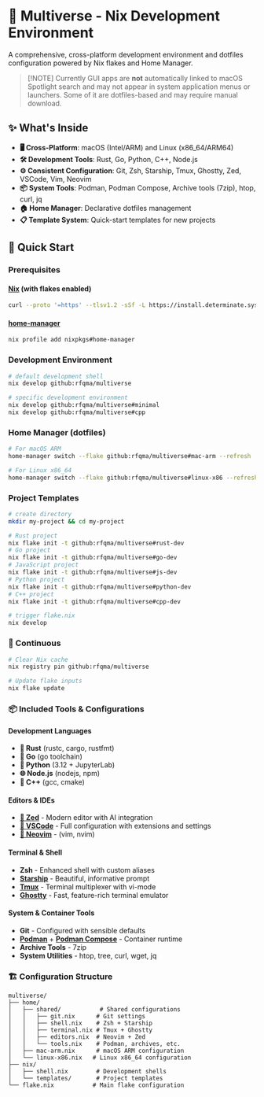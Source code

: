 # 🌌 Multiverse - Nix Development Environment

A comprehensive, cross-platform development environment and dotfiles configuration powered by Nix flakes and Home Manager.

> \[!NOTE]
> Currently GUI apps are **not** automatically linked to macOS Spotlight search and may not appear in system application menus or launchers. Some of it are dotfiles-based and may require manual download.

## ✨ What's Inside

- **🖥️ Cross-Platform**: macOS (Intel/ARM) and Linux (x86_64/ARM64)
- **🛠️ Development Tools**: Rust, Go, Python, C++, Node.js
- **⚙️ Consistent Configuration**: Git, Zsh, Starship, Tmux, Ghostty, Zed, VSCode, Vim, Neovim
- **📦 System Tools**: Podman, Podman Compose, Archive tools (7zip), htop, curl, jq
- **🏠 Home Manager**: Declarative dotfiles management
- **📋 Template System**: Quick-start templates for new projects

## 🚀 Quick Start

### Prerequisites

#### [Nix](https://nixos.org/download.html) (with flakes enabled)

```bash
curl --proto '=https' --tlsv1.2 -sSf -L https://install.determinate.systems/nix | sh -s -- install
```

#### [home-manager](https://github.com/nix-community/home-manager)

```bash
nix profile add nixpkgs#home-manager
```

### Development Environment

```bash
# default development shell
nix develop github:rfqma/multiverse
```

```bash
# specific development environment
nix develop github:rfqma/multiverse#minimal
nix develop github:rfqma/multiverse#cpp
```

### Home Manager (dotfiles)
```bash
# For macOS ARM
home-manager switch --flake github:rfqma/multiverse#mac-arm --refresh

# For Linux x86_64
home-manager switch --flake github:rfqma/multiverse#linux-x86 --refresh
```

### Project Templates
```bash
# create directory
mkdir my-project && cd my-project
```
```bash
# Rust project
nix flake init -t github:rfqma/multiverse#rust-dev
# Go project
nix flake init -t github:rfqma/multiverse#go-dev
# JavaScript project
nix flake init -t github:rfqma/multiverse#js-dev
# Python project
nix flake init -t github:rfqma/multiverse#python-dev
# C++ project
nix flake init -t github:rfqma/multiverse#cpp-dev
```
```bash
# trigger flake.nix
nix develop
```

### 🔁 Continuous
```bash
# Clear Nix cache
nix registry pin github:rfqma/multiverse

# Update flake inputs
nix flake update
```

### 📦 Included Tools & Configurations

#### Development Languages
- **🦀 Rust** (rustc, cargo, rustfmt)
- **🐹 Go** (go toolchain)
- **🐍 Python** (3.12 + JupyterLab)
- **🌐 Node.js** (nodejs, npm)
- **🚀 C++** (gcc, cmake)

#### Editors & IDEs
- [**📝 Zed**](https://zed.dev/) - Modern editor with AI integration
- [**📝 VSCode**](https://code.visualstudio.com/) - Full configuration with extensions and settings
- [**📝 Neovim**](https://neovim.io/) - (vim, nvim)

#### Terminal & Shell
- **Zsh** - Enhanced shell with custom aliases
- [**Starship**](https://starship.rs/) - Beautiful, informative prompt
- [**Tmux**](https://github.com/tmux/tmux/wiki) - Terminal multiplexer with vi-mode
- [**Ghostty**](https://ghostty.org/) - Fast, feature-rich terminal emulator

#### System & Container Tools
- **Git** - Configured with sensible defaults
- [**Podman**](https://podman.io/) + [**Podman Compose**](https://github.com/containers/podman-compose) - Container runtime
- **Archive Tools** - 7zip
- **System Utilities** - htop, tree, curl, wget, jq

### 🏗️ Configuration Structure

```
multiverse/
├── home/
│   ├── shared/           # Shared configurations
│   │   ├── git.nix      # Git settings
│   │   ├── shell.nix    # Zsh + Starship
│   │   ├── terminal.nix # Tmux + Ghostty
│   │   ├── editors.nix  # Neovim + Zed
│   │   └── tools.nix    # Podman, archives, etc.
│   ├── mac-arm.nix      # macOS ARM configuration
│   └── linux-x86.nix   # Linux x86_64 configuration
├── nix/
│   ├── shell.nix        # Development shells
│   └── templates/       # Project templates
└── flake.nix           # Main flake configuration
```
